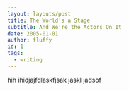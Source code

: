 ```yaml
---
layout: layouts/post
title: The World's a Stage
subtitle: And We're the Actors On It
date: 2005-01-01
author: fluffy
id: 1
tags:
  - writing
---
```



hih ihidjajfdlaskfjsak jaskl jadsof
